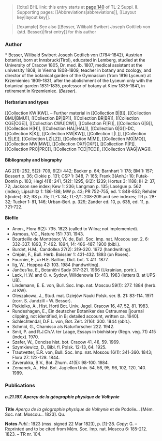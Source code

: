 > [!cite] BHL link: this entry starts at [page 140](https://www.biodiversitylibrary.org/item/103859#page/150/mode/1up) of TL-2 Suppl. II.
> Supporting pages: [[Abbreviations|abbreviations]], [[Layout key|layout key]].

> [!example] See also [[Besser, Wilibald Swibert Joseph Gottlieb von {std. Besser}|first entry]] for this author

### Author

\* Besser, Wilibald Swibert Joseph Gottlieb von (1784-1842), Austrian botanist, born at Innsbruck(Tirol), educated in Lemberg, studied at the University of Cracow 1805, Dr. med. ib. 1807, medical assistant at the university 1808, in Vienna 1808-1809, teacher in botany and zoology, and director of the botanical garden of the Gymnasium (from 1816 Lyceum) at Krzemieniec 1809-1831, after the abolishment of the Lyceum only with the botanical garden 1831-1835, professor of botany at Kiew 1835-1841, in retirement in Krzemieniec. (*Besser*).

#### Herbarium and types

[[Collection KW|KW]]. – Further material in [[Collection B|B]], [[Collection BMU|BMU]], [[Collection BP|BP]], [[Collection BR|BR]], [[Collection CGE|CGE]], [[Collection CWU|CW]], [[Collection FI|FI]], [[Collection G|G]], [[Collection H|H]], [[Collection HAL|HAL]], [[Collection G|G]]-DC, [[Collection K|K]], [[Collection KW|KW]], [[Collection L|L]], [[Collection LE|LE]], [[Collection LZ|LZ]], [[Collection M|M]], [[Collection MO|MO]], [[Collection MW|MW]], [[Collection OXF|OXF]], [[Collection P|P]], [[Collection PRC|PRC]], [[Collection TCD|TCD]], [[Collection WAG|WAG]].

#### Bibliography and biography

AG 2(1): 252, 5(2): 709, 6(2): 442; Backer p. 64; Barnhart 1: 178; BM 1: 157; Bossert p. 36; Clokie p. 131; CSP 1: 348, 7: 165; Frank 3(Anh.): 10; Futak-Domin p. 103; Hegi 4(1): 241, 5(2): 1295, 6(2): 1239; Hortus 3: 1188; IH 2: 37, 72; Jackson see index; Kew 1: 236; Langman p. 135; Lasègue p. 562 (index); Lipschitz 1: 186-188; MW p. 43; PR 752-755, ed. 1: 848-852; Rehder 5(index): 82; RS p. 75; TL-1: 34; TL-2/1: 208-209 and see indexes; TR p. 28-32; Tucker 1: 81, 146; Urban-Berl. p. 329; Zander ed. 10, p. 635, ed. 11, p. 721-722.

#### Biofile

- Anon., Flora 6(2): 735. 1823 (called to Wilna; not implemented).
- Asmous, V.C., Nature 151: 731. 1943.
- Bourdeille de Montrésor, W. de, Bull. Soc. Imp. nat. Moscou ser. 2. 6: 332-337. 1893, 7: 492. 1894, 14: 486-487. 1900 (bibl.).
- Burdet, H.M., Candollea 27(2): 319-320. 1972 (handwriting).
- Crépin, F., Bull. Herb. Boissier 1: 431-432. 1893 (on Roses).
- Fournier, E., *in* H.E. Baillon, Dict. bot. 1: 411. 1877.
- Ilg, W., Hoppea 42: 103. 1984 (handwriting).
- Jančes'ka, E., Botanični Sady 317-321. 1966 (Ukrainian, portr.).
- Lack, H.W. and O. v. Sydow, Willdenowia 13: 413. 1983 (letters B. at UPS-UB).
- Lindemann, E. E. von, Bull. Soc. Imp. nat. Moscou 59(1): 277. 1884 (herb. at KW).
- Oleszakowa, J., Stud. mat. Dziejów Nauki Polsk. ser. B. 21: 83-114. 1971 (corr. S. Jundzill – W. Besser).
- Piekielko, A., Hist. Horti Bot. Univ. Jagel. Cracow 16, 47, 52, 81. 1983.
- Rundeshagen, E., Ein deutscher Botaniker des Ostraumes \[journal clipping, not identified, in B; detailed account, written ca. 1940\].
- Schlechtendal, D.F.L. von, Bot. Zeit. 2(16): 300. 1844 (obit.).
- Schmid, G., Chamisso als Naturforscher 222. 1942.
- Smit, P. and R.J.Ch.V. ter Laage, Essays in biohistory (Regn. veg. 71) 415 (index). 1970.
- Szafer, W., Concise hist. bot. Cracow 41, 48, 59. 1969.
- Szymkiewicz, D., Bibl. fl. Polsk. 12-13, 64. 1925.
- Trautvetter, E.R. von, Bull. Soc. Imp. nat. Moscou 16(1): 341-360. 1843; Flora 27: 122-128. 1844.
- Zaverukka, B.V., Bot. Zhurn. 41(5): 98-100. 1984.
- Zemanek, A., Hist. Bot. Jagiellon Univ. 54, 56, 95, 96, 102, 120, 140. 1989.

### Publications

##### n.21.197. Aperçu de la géographie physique de Volhynie

**Title**
*Aperçu de la géographie physique de Volhynie* et de Podolie... \[Mém. Soc. nat. Moscou... 1823\]. Qu.

**Notes**
*Publ*.: 1823 (mss. signed 22 Mar 1823), p. \[1\]-28. *Copy*: G. – Reprinted and to be cited from Mém. Soc. Imp. nat. Moscou 6: 185-212. 1823. – TR nr. 104.

